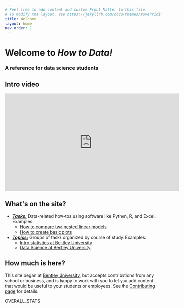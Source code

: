 ```yaml
---
# Feel free to add content and custom Front Matter to this file.
# To modify the layout, see https://jekyllrb.com/docs/themes/#overriding-theme-defaults
title: Welcome
layout: home
nav_order: 1
---
```


# Welcome to *How to Data!*

### A reference for data science students

## Intro video

<iframe width="560" height="315" src="https://www.youtube.com/embed/qBxBgCiMVrQ"
        title="YouTube video player" frameborder="0"
        allow="accelerometer; autoplay; clipboard-write; encrypted-media; gyroscope; picture-in-picture; web-share"
        allowfullscreen></iframe>

## What's on the site?

 * [***Tasks:***](tasks)
   Data-related how-tos using software like Python, R, and Excel.
   Examples:
    * [How to compare two nested linear models](how-to-compare-two-nested-linear-models)
    * [How to create basic plots](how-to-create-basic-plots)
 * [***Topics:***](topics)
   Groups of tasks organized by course of study.
   Examples:
    * [Intro statistics at Bentley University](bentley-university-gb213)
    * [Data Science at Bentley University](bentley-university-ma346)

## How much is here?

This site began at [Bentley University](http://www.bentley.edu), but accepts
contributions from any school or business, and is happy to work with you to
let you add content that would be useful to your students or employees.  See the
[Contributing page](contributing) for details.

OVERALL_STATS
